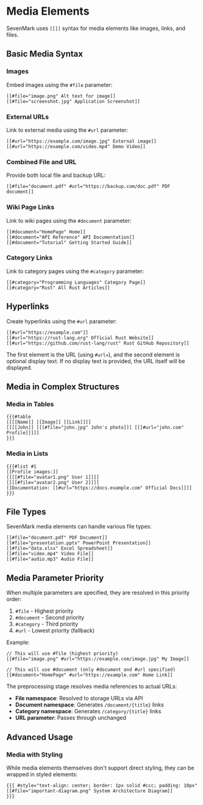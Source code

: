 # Media Elements

<div v-pre>

SevenMark uses `[[]]` syntax for media elements like images, links, and files.

## Basic Media Syntax

### Images

Embed images using the `#file` parameter:

```sevenmark
[[#file="image.png" Alt text for image]]
[[#file="screenshot.jpg" Application Screenshot]]
```

### External URLs

Link to external media using the `#url` parameter:

```sevenmark
[[#url="https://example.com/image.jpg" External image]]
[[#url="https://example.com/video.mp4" Demo Video]]
```

### Combined File and URL

Provide both local file and backup URL:

```sevenmark
[[#file="document.pdf" #url="https://backup.com/doc.pdf" PDF document]]
```

### Wiki Page Links

Link to wiki pages using the `#document` parameter:

```sevenmark
[[#document="HomePage" Home]]
[[#document="API Reference" API Documentation]]
[[#document="Tutorial" Getting Started Guide]]
```

### Category Links

Link to category pages using the `#category` parameter:

```sevenmark
[[#category="Programming Languages" Category Page]]
[[#category="Rust" All Rust Articles]]
```

## Hyperlinks

Create hyperlinks using the `#url` parameter:

```sevenmark
[[#url="https://example.com"]]
[[#url="https://rust-lang.org" Official Rust Website]]
[[#url="https://github.com/rust-lang/rust" Rust GitHub Repository]]
```

The first element is the URL (using `#url=`), and the second element is optional display text. If no display text is provided, the URL itself will be displayed.

## Media in Complex Structures

### Media in Tables

```sevenmark
{{{#table
[[[[Name]] [[Image]] [[Link]]]]
[[[[John]] [[[#file="john.jpg" John's photo]]] [[[#url="john.com" Profile]]]]]
}}}
```

### Media in Lists

```sevenmark
{{{#list #1
[[Profile images:]]
[[[[#file="avatar1.png" User 1]]]]
[[[[#file="avatar2.png" User 2]]]]
[[Documentation: [[#url="https://docs.example.com" Official Docs]]]]
}}}
```

## File Types

SevenMark media elements can handle various file types:

```sevenmark
[[#file="document.pdf" PDF Document]]
[[#file="presentation.pptx" PowerPoint Presentation]]  
[[#file="data.xlsx" Excel Spreadsheet]]
[[#file="video.mp4" Video File]]
[[#file="audio.mp3" Audio File]]
```

## Media Parameter Priority

When multiple parameters are specified, they are resolved in this priority order:

1. `#file` - Highest priority
2. `#document` - Second priority
3. `#category` - Third priority
4. `#url` - Lowest priority (fallback)

Example:

```sevenmark
// This will use #file (highest priority)
[[#file="image.png" #url="https://example.com/image.jpg" My Image]]

// This will use #document (only #document and #url specified)
[[#document="HomePage" #url="https://example.com" Home Link]]
```

The preprocessing stage resolves media references to actual URLs:
- **File namespace**: Resolved to storage URLs via API
- **Document namespace**: Generates `/document/{title}` links
- **Category namespace**: Generates `/category/{title}` links
- **URL parameter**: Passes through unchanged

## Advanced Usage

### Media with Styling

While media elements themselves don't support direct styling, they can be wrapped in styled elements:

```sevenmark
{{{ #style="text-align: center; border: 1px solid #ccc; padding: 10px"
[[#file="important-diagram.png" System Architecture Diagram]]
}}}
```

</div>